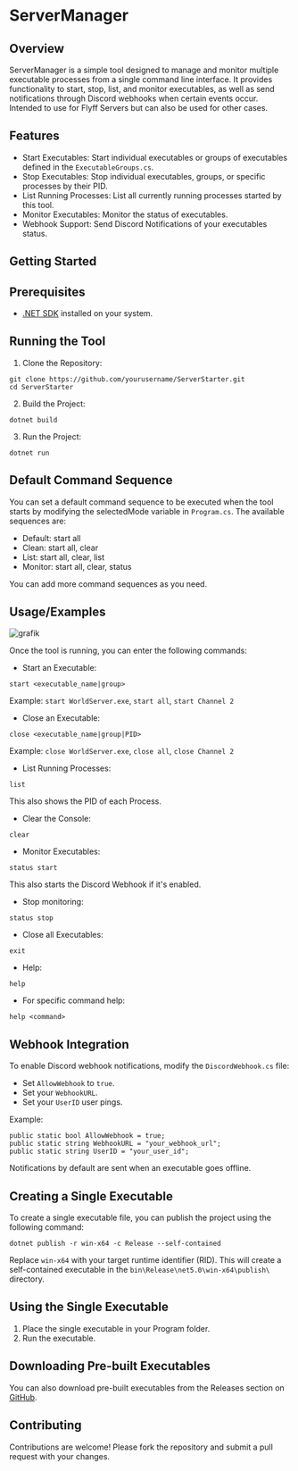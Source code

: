 # ServerManager
## Overview

ServerManager is a simple tool designed to manage and monitor multiple executable processes from a single command line interface. It provides functionality to start, stop, list, and monitor executables, as well as send notifications through Discord webhooks when certain events occur.
Intended to use for Flyff Servers but can also be used for other cases.


## Features

- Start Executables: Start individual executables or groups of executables defined in the `ExecutableGroups.cs`.
- Stop Executables: Stop individual executables, groups, or specific processes by their PID.
- List Running Processes: List all currently running processes started by this tool.
- Monitor Executables: Monitor the status of executables.
- Webhook Support: Send Discord Notifications of your executables status.
## Getting Started
## Prerequisites

- [.NET SDK](https://dotnet.microsoft.com/en-us/download) installed on your system.
## Running the Tool

1. Clone the Repository:

```
git clone https://github.com/yourusername/ServerStarter.git
cd ServerStarter
```

2. Build the Project:
```
dotnet build
```

3. Run the Project:
```
dotnet run
```
## Default Command Sequence

You can set a default command sequence to be executed when the tool starts by modifying the selectedMode variable in `Program.cs`. The available sequences are:

- Default: start all
- Clean: start all, clear
- List: start all, clear, list
- Monitor: start all, clear, status

You can add more command sequences as you need.
## Usage/Examples

![grafik](https://github.com/user-attachments/assets/962b2dfc-8820-4f05-93b1-8de591ff7623)



Once the tool is running, you can enter the following commands:

- Start an Executable:
```
start <executable_name|group>
```
Example: `start WorldServer.exe`, `start all`, `start Channel 2`

- Close an Executable:
```
close <executable_name|group|PID>
```
Example: `close WorldServer.exe`, `close all`, `close Channel 2`

- List Running Processes:
```
list
```
This also shows the PID of each Process.
- Clear the Console:
```
clear
```
- Monitor Executables:
```
status start
```
This also starts the Discord Webhook if it's enabled.
- Stop monitoring:
```
status stop
```
- Close all Executables:
```
exit
```
- Help:
```
help
```
- For specific command help:

```
help <command>
```
## Webhook Integration

To enable Discord webhook notifications, modify the `DiscordWebhook.cs` file:

- Set `AllowWebhook` to `true`.
- Set your `WebhookURL`.
- Set your `UserID` user pings.

Example:
```
public static bool AllowWebhook = true;
public static string WebhookURL = "your_webhook_url";
public static string UserID = "your_user_id";
```
Notifications by default are sent when an executable goes offline.
## Creating a Single Executable

To create a single executable file, you can publish the project using the following command:
```
dotnet publish -r win-x64 -c Release --self-contained
```
Replace `win-x64` with your target runtime identifier (RID). This will create a self-contained executable in the `bin\Release\net5.0\win-x64\publish\` directory.
## Using the Single Executable

1. Place the single executable in your Program folder.
2. Run the executable.
## Downloading Pre-built Executables

You can also download pre-built executables from the Releases section on [GitHub](https://github.com/Neareyn/ServerManager/releases).
## Contributing

Contributions are welcome! Please fork the repository and submit a pull request with your changes.
